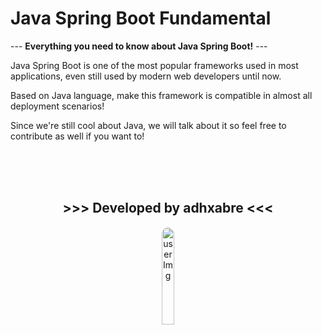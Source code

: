 # Java Spring Boot Fundamental

\--- **Everything you need to know about Java Spring Boot!** ---

Java Spring Boot is one of the most popular frameworks used in most applications, even still used by modern web developers until now.

Based on Java language, make this framework is compatible in almost all deployment scenarios!

Since we're still cool about Java, we will talk about it so feel free to contribute as well if you want to!

<br />
<br />
<br />

## <center>\>>> __Developed by adhxabre__ <<<</center>

<p align="center">
    <img src="https://avatars.githubusercontent.com/u/108639591?v=4" alt="userImg" width="20%" height="auto" style="border-radius: 100%; margin: 0 auto">
</p>
